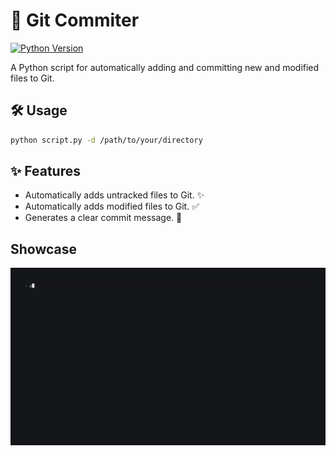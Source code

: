 # 🚀 Git Commiter 

[![Python Version](https://img.shields.io/badge/Python-3.9%2B-blue.svg)](https://www.python.org/downloads/)

A Python script for automatically adding and committing new and modified files to Git.

## 🛠️ Usage

```bash
python script.py -d /path/to/your/directory
```

## ✨ Features
- Automatically adds untracked files to Git. ✨
- Automatically adds modified files to Git. ✅
- Generates a clear commit message. 📝


## Showcase

![](media/banner.gif)